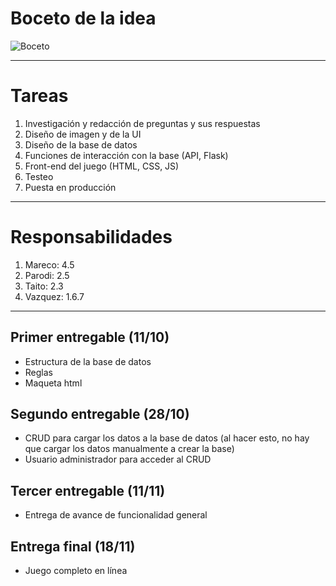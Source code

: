# Boceto de la idea

![Boceto](https://user-images.githubusercontent.com/100932165/194046057-5838292d-969e-4481-8021-664c5ebb504e.jpg)
___  

# Tareas 
1. Investigación y redacción de preguntas y sus respuestas 
2. Diseño de imagen y de la UI 
3. Diseño de la base de datos 
4. Funciones de interacción con la base (API, Flask) 
5. Front-end del juego (HTML, CSS, JS) 
6. Testeo 
7. Puesta en producción 

___  

# Responsabilidades 
1. Mareco: 4.5
2. Parodi: 2.5
3. Taito: 2.3
4. Vazquez: 1.6.7

___  

## Primer entregable (11/10)

- Estructura de la base de datos
- Reglas
- Maqueta html

## Segundo entregable (28/10)

- CRUD para cargar los datos a la base de datos (al hacer esto, no hay que cargar los datos manualmente a crear la base)
- Usuario administrador para acceder al CRUD

## Tercer entregable (11/11)

- Entrega de avance de funcionalidad general

## Entrega final (18/11)

- Juego completo en línea
